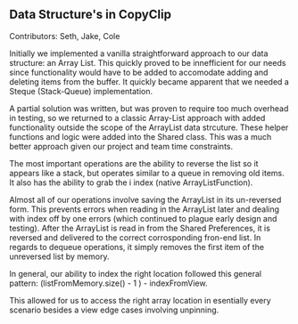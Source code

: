 ## Data Structure's in CopyClip

Contributors: Seth, Jake, Cole

Initially we implemented a vanilla straightforward approach to our data structure: an Array List. This quickly proved to be innefficient for our needs since functionality would have to be added to accomodate adding and deleting items from the buffer. It quickly became apparent that we needed a Steque (Stack-Queue) implementation.

A partial solution was written, but was proven to require too much overhead in testing, so we returned to a classic Array-List approach with added functionality outside the scope of the ArrayList data strcuture. These helper functions and logic were added into the Shared class. This was a much better approach given our project and team time constraints. 

The most important operations are the ability to reverse the list so it appears like a stack, but operates similar to a queue in removing old items. It also has the ability to grab the i index (native ArrayListFunction). 

Almost all of our operations involve saving the ArrayList in its un-reversed form. This prevents errors when reading in the ArrayList later and dealing with index off by one errors (which continued to plague early design and testing). After the ArrayList is read in from the Shared Preferences, it is reversed and delivered to the correct corrosponding fron-end list. In regards to dequeue operations, it simply removes the first item of the unreversed list by memory. 

In general, our ability to index the right location followed this general pattern: (listFromMemory.size() - 1 ) - indexFromView.

This allowed for us to access the right array location in esentially every scenario besides a view edge cases involving unpinning.